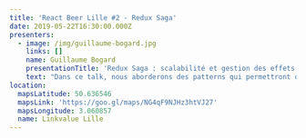 ```yaml
---
title: 'React Beer Lille #2 - Redux Saga'
date: 2019-05-22T16:30:00.000Z
presenters:
  - image: /img/guillaume-bogard.jpg
    links: []
    name: Guillaume Bogard
    presentationTitle: 'Redux Saga : scalabilité et gestion des effets de bord'
    text: "Dans ce talk, nous aborderons des patterns qui permettront de gérer les effets de bord dans les applications front-end, éviter certains bugs, et scaler en toute confiance \U0001F44C\nVous aurez besoin dans l'idéal d'une expérience de React et de Redux, ou d'un autre store similaire (Vuex)\n\nRésumé \U0001F447\n1. Rappels sur les intérêts respectifs de React et de Redux\n2. Présentation de Reselect\n3. Le problème des effets de bord\n4. Introduction à Redux Saga\n5. Réalisation d'une application de réservation de vol avec Redux et Redux Saga ✈️"
location:
  mapsLatitude: 50.636546
  mapsLink: 'https://goo.gl/maps/NG4qF9NJHz3htVJ27'
  mapsLongitude: 3.060857
  name: Linkvalue Lille
---
```


